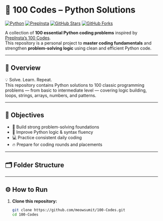 # 🧠 100 Codes – Python Solutions

[![Python](https://img.shields.io/badge/Python-3.x-blue?logo=python&logoColor=white)](https://www.python.org/)
[![PrepInsta](https://img.shields.io/badge/PrepInsta-100%20Codes-green)](https://prepinsta.com/)
[![GitHub Stars](https://img.shields.io/github/stars/meowsumit/100-Codes?style=social)](https://github.com/meowsumit/100-Codes/stargazers)
[![GitHub Forks](https://img.shields.io/github/forks/meowsumit/100-Codes?style=social)](https://github.com/meowsumit/100-Codes/network/members)

A collection of **100 essential Python coding problems** inspired by [PrepInsta’s 100 Codes](https://prepinsta.com/top-100-codes/).  
This repository is a personal project to **master coding fundamentals** and strengthen **problem-solving logic** using clean and efficient Python code.

---

## 🚀 Overview

💡 Solve. Learn. Repeat.  
This repository contains Python solutions to 100 classic programming problems — from basic to intermediate level — covering logic building, loops, strings, arrays, numbers, and patterns.

---

## 🎯 Objectives

- 🧩 Build strong problem-solving foundations  
- 🐍 Improve Python logic & syntax fluency  
- 💻 Practice consistent daily coding  
- 🔥 Prepare for coding rounds and placements  

---

## 🗂️ Folder Structure

---

## ⚙️ How to Run

1. **Clone this repository:**
   ```bash
   git clone https://github.com/meowsumit/100-Codes.git
   cd 100-Codes
